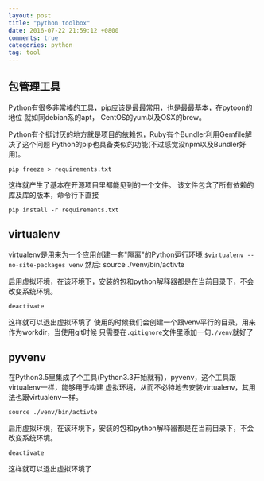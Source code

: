 ```yaml
---
layout: post
title: "python toolbox"
date: 2016-07-22 21:59:12 +0800
comments: true
categories: python
tag: tool
---
```

## 包管理工具
Python有很多非常棒的工具，pip应该是最最常用，也是最最基本，在pytoon的地位
就如同debian系的apt， CentOS的yum以及OSX的brew。

Python有个挺讨厌的地方就是项目的依赖包，Ruby有个Bundler利用Gemfile解决了这个问题
Python的pip也具备类似的功能(不过感觉没npm以及Bundler好用)。

    pip freeze > requirements.txt

这样就产生了基本在开源项目里都能见到的一个文件。
该文件包含了所有依赖的库及库的版本，命令行下直接

    pip install -r requirements.txt

## virtualenv
virtualenv是用来为一个应用创建一套"隔离"的Python运行环境
`$virtualenv --no-site-packages venv`
然后:
    source ./venv/bin/activte

启用虚拟环境，在该环境下，安装的包和python解释器都是在当前目录下，不会
改变系统环境。

    deactivate

这样就可以退出虚拟环境了
使用的时候我们会创建一个跟venv平行的目录，用来作为workdir，当使用git时候
只需要在`.gitignore`文件里添加一句`./venv`就好了

## pyvenv
在Python3.5里集成了个工具(Python3.3开始就有)，pyvenv，这个工具跟virtualenv一样，能够用于构建
虚拟环境，从而不必特地去安装virtualenv，其用法也跟virtualenv一样。

    source ./venv/bin/activte

启用虚拟环境，在该环境下，安装的包和python解释器都是在当前目录下，不会
改变系统环境。

    deactivate

这样就可以退出虚拟环境了


